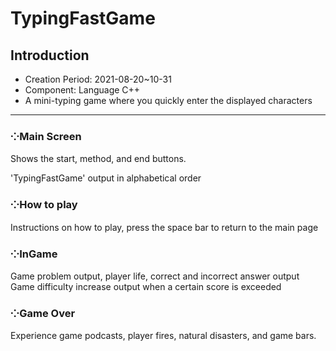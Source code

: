# TypingFastGame

## Introduction
  * Creation Period: 2021-08-20~10-31
  * Component: Language C++
  * A mini-typing game where you quickly enter the displayed characters
***
### ⁘Main Screen

Shows the start, method, and end buttons.


'TypingFastGame'  output in alphabetical order


### ⁘How to play

Instructions on how to play, press the space bar to return to the main page

### ⁘InGame

Game problem output, player life, correct and incorrect answer output Game difficulty increase output when a certain score is exceeded

### ⁘Game Over

Experience game podcasts, player fires, natural disasters, and game bars.
